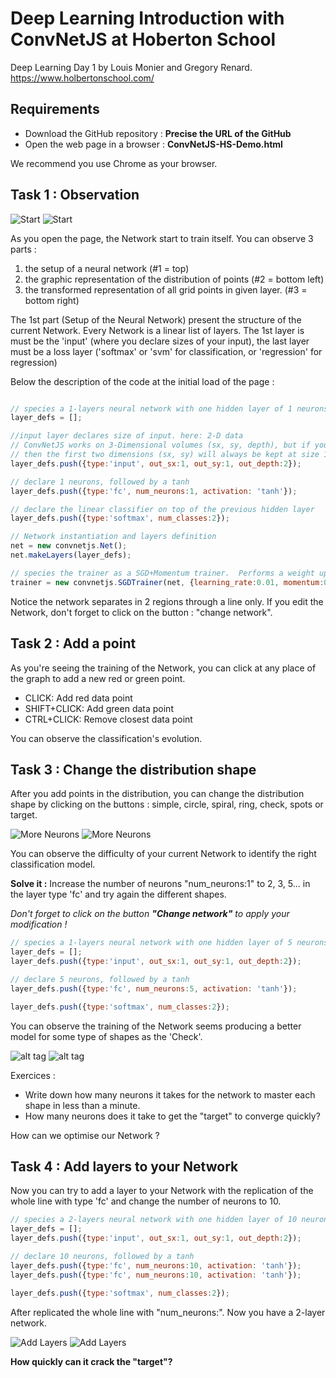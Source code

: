 # Deep Learning Introduction with ConvNetJS at Hoberton School

Deep Learning Day 1 by Louis Monier and Gregory Renard.
https://www.holbertonschool.com/

## Requirements

- Download the GitHub repository : **Precise the URL of the GitHub**
- Open the web page in a browser : **ConvNetJS-HS-Demo.html**

We recommend you use Chrome as your browser.

## Task 1 : Observation

![Start](/images/capture1.png)
![Start](https://github.com/gregrenard/hs/blob/master/ConvNetJS/images/capture1.png)

As you open the page, the Network start to train itself.
You can observe 3 parts :

1. the setup of a neural network (#1 = top)
2. the graphic representation of the distribution of points (#2 = bottom left)
3. the transformed representation of all grid points in given layer. (#3 = bottom right)
 
The 1st part (Setup of the Neural Network) present the structure of the current Network.  Every Network is a linear list of layers.
The 1st layer is must be the 'input' (where you declare sizes of your input), the last layer must be a loss layer ('softmax' or 'svm' for classification, or 'regression' for regression)



Below the description of the code at the initial load of the page :


```javascript

// species a 1-layers neural network with one hidden layer of 1 neurons
layer_defs = [];

//input layer declares size of input. here: 2-D data
// ConvNetJS works on 3-Dimensional volumes (sx, sy, depth), but if you're not dealing with images
// then the first two dimensions (sx, sy) will always be kept at size 1
layer_defs.push({type:'input', out_sx:1, out_sy:1, out_depth:2});

// declare 1 neurons, followed by a tanh
layer_defs.push({type:'fc', num_neurons:1, activation: 'tanh'});

// declare the linear classifier on top of the previous hidden layer
layer_defs.push({type:'softmax', num_classes:2});

// Network instantiation and layers definition
net = new convnetjs.Net();
net.makeLayers(layer_defs);

// species the trainer as a SGD+Momentum trainer.  Performs a weight update every 10 examples (batch size)
trainer = new convnetjs.SGDTrainer(net, {learning_rate:0.01, momentum:0.1, batch_size:10, l2_decay:0.001});

```

Notice the network separates in 2 regions through a line only.
If you edit the Network, don't forget to click on the button : "change network".

## Task 2 : Add a point

As you're seeing the training of the Network, you can click at any place of the graph to add a new red or green point.
- CLICK: Add red data point
- SHIFT+CLICK: Add green data point
- CTRL+CLICK: Remove closest data point

You can observe the classification's evolution. 

## Task 3 : Change the distribution shape 

After you add points in the distribution, you can change the distribution shape by clicking on the buttons : simple, circle, spiral, ring, check, spots or target.

![More Neurons](/images/capture2.png)
![More Neurons](https://github.com/gregrenard/hs/blob/master/ConvNetJS/images/capture2.png)

You can observe the difficulty of your current Network to identify the right classification model.  

**Solve it :** Increase the number of neurons "num_neurons:1" to 2, 3, 5... in the layer type 'fc' and try again the different shapes.

*Don't forget to click on the button **"Change network"** to apply your modification !*

```javascript
// species a 1-layers neural network with one hidden layer of 5 neurons
layer_defs = [];
layer_defs.push({type:'input', out_sx:1, out_sy:1, out_depth:2});

// declare 5 neurons, followed by a tanh
layer_defs.push({type:'fc', num_neurons:5, activation: 'tanh'});

layer_defs.push({type:'softmax', num_classes:2});

```

You can observe the training of the Network seems producing a better model for some type of shapes as the 'Check'.

![alt tag](/images/capture3.png)
![alt tag](https://github.com/gregrenard/hs/blob/master/ConvNetJS/images/capture3.png)


Exercices :
- Write down how many neurons it takes for the network to master each shape in less than a minute.
- How many neurons does it take to get the "target" to converge quickly?

How can we optimise our Network ?

## Task 4 : Add layers to your Network

Now you can try to add a layer to your Network with the replication of the whole line with type 'fc' and change the number of neurons to 10.

```javascript
// species a 2-layers neural network with one hidden layer of 10 neurons
layer_defs = [];
layer_defs.push({type:'input', out_sx:1, out_sy:1, out_depth:2});

// declare 10 neurons, followed by a tanh
layer_defs.push({type:'fc', num_neurons:10, activation: 'tanh'});
layer_defs.push({type:'fc', num_neurons:10, activation: 'tanh'});

layer_defs.push({type:'softmax', num_classes:2});

```

After replicated the whole line with "num_neurons:". Now you have a 2-layer network.

![Add Layers](/images/capture4.png)
![Add Layers](https://github.com/gregrenard/hs/blob/master/ConvNetJS/images/capture4.png)

**How quickly can it crack the "target"?**